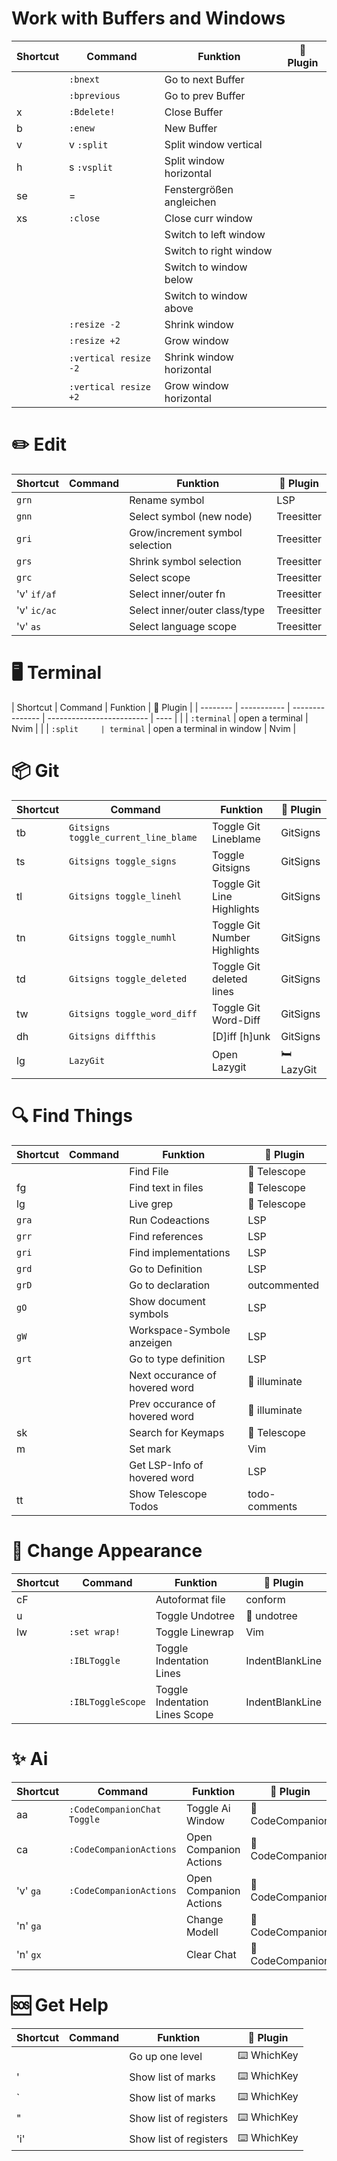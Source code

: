 # Work with Buffers and Windows

| Shortcut   | Command               | Funktion                 | 🔌 Plugin |
| ---------- | --------------------- | ------------------------ | --------- |
| <Tab>      | `:bnext`              | Go to next Buffer        |           |
| <S-Tab>    | `:bprevious`          | Go to prev Buffer        |           |
| <leader>x  | `:Bdelete!`           | Close Buffer             |           |
| <leader>b  | `:enew`               | New Buffer               |           |
| <leader>v  | <C-w>v `:split`       | Split window vertical    |           |
| <leader>h  | <C-w>s `:vsplit`      | Split window horizontal  |           |
| <leader>se | <C-w>=                | Fenstergrößen angleichen |           |
| <leader>xs | `:close`              | Close curr window        |           |
| <C-h>      | <C-w><C-h>            | Switch to left window    |           |
| <C-l>      | <C-w><C-l>            | Switch to right window   |           |
| <C-j>      | <C-w><C-j>            | Switch to window below   |           |
| <C-k>      | <C-w><C-k>            | Switch to window above   |           |
| <Up>       | `:resize -2`          | Shrink window            |           |
| <Down>     | `:resize +2`          | Grow window              |           |
| <Left>     | `:vertical resize -2` | Shrink window horizontal |           |
| <Right>    | `:vertical resize +2` | Grow window horizontal   |           |

# ✏️ Edit

| Shortcut    | Command | Funktion                        | 🔌 Plugin  |
| ----------- | ------- | ------------------------------- | ---------- |
| `grn`       |         | Rename symbol                   | LSP        |
| `gnn`       |         | Select symbol (new node)        | Treesitter |
| `gri`       |         | Grow/increment symbol selection | Treesitter |
| `grs`       |         | Shrink symbol selection         | Treesitter |
| `grc`       |         | Select scope                    | Treesitter |
| 'v' `if/af` |         | Select inner/outer fn           | Treesitter |
| 'v' `ic/ac` |         | Select inner/outer class/type   | Treesitter |
| 'v' `as`    |         | Select language scope           | Treesitter |

# 🖥️ Terminal

| Shortcut | Command     | Funktion        | 🔌 Plugin                 |
| -------- | ----------- | --------------- | ------------------------- | ---- |
|          | `:terminal` | open a terminal | Nvim                      |
|          | `:split     | terminal`       | open a terminal in window | Nvim |

# 📦 Git

| Shortcut   | Command                              | Funktion                     | 🔌 Plugin  |
| ---------- | ------------------------------------ | ---------------------------- | ---------- |
| <leader>tb | `Gitsigns toggle_current_line_blame` | Toggle Git Lineblame         | GitSigns   |
| <leader>ts | `Gitsigns toggle_signs`              | Toggle Gitsigns              | GitSigns   |
| <leader>tl | `Gitsigns toggle_linehl`             | Toggle Git Line Highlights   | GitSigns   |
| <leader>tn | `Gitsigns toggle_numhl`              | Toggle Git Number Highlights | GitSigns   |
| <leader>td | `Gitsigns toggle_deleted`            | Toggle Git deleted lines     | GitSigns   |
| <leader>tw | `Gitsigns toggle_word_diff`          | Toggle Git Word-Diff         | GitSigns   |
| <leader>dh | `Gitsigns diffthis`                  | [D]iff [h]unk                | GitSigns   |
| <leader>lg | `LazyGit`                            | Open Lazygit                 | 🛏️ LazyGit |

# 🔍 Find Things

| Shortcut   | Command | Funktion                       | 🔌 Plugin     |
| ---------- | ------- | ------------------------------ | ------------- |
| <C-p>      |         | Find File                      | 🔭 Telescope  |
| <leader>fg |         | Find text in files             | 🔭 Telescope  |
| <leader>lg |         | Live grep                      | 🔭 Telescope  |
| `gra`      |         | Run Codeactions                | LSP           |
| `grr`      |         | Find references                | LSP           |
| `gri`      |         | Find implementations           | LSP           |
| `grd`      |         | Go to Definition               | LSP           |
| `grD`      |         | Go to declaration              | outcommented  |
| `gO`       |         | Show document symbols          | LSP           |
| `gW`       |         | Workspace-Symbole anzeigen     | LSP           |
| `grt`      |         | Go to type definition          | LSP           |
| <a-n>      |         | Next occurance of hovered word | 🔦 illuminate |
| <a-p>      |         | Prev occurance of hovered word | 🔦 illuminate |
| <leader>sk |         | Search for Keymaps             | 🔭 Telescope  |
| m<sign>    |         | Set mark <sign>                | Vim           |
| <S-k>      |         | Get LSP-Info of hovered word   | LSP           |
| <leader>tt |         | Show Telescope Todos           | todo-comments |

# 💄 Change Appearance

| Shortcut   | Command           | Funktion                       | 🔌 Plugin       |
| ---------- | ----------------- | ------------------------------ | --------------- |
| <leader>cF |                   | Autoformat file                | conform         |
| <leader>u  |                   | Toggle Undotree                | 🌴 undotree     |
| <leader>lw | `:set wrap!`      | Toggle Linewrap                | Vim             |
|            | `:IBLToggle`      | Toggle Indentation Lines       | IndentBlankLine |
|            | `:IBLToggleScope` | Toggle Indentation Lines Scope | IndentBlankLine |

# ✨ Ai

| Shortcut   | Command                     | Funktion               | 🔌 Plugin        |
| ---------- | --------------------------- | ---------------------- | ---------------- |
| <leader>aa | `:CodeCompanionChat Toggle` | Toggle Ai Window       | 👫 CodeCompanion |
| <leader>ca | `:CodeCompanionActions `    | Open Companion Actions | 👫 CodeCompanion |
| 'v' `ga`   | `:CodeCompanionActions`     | Open Companion Actions | 👫 CodeCompanion |
| 'n' `ga`   |                             | Change Modell          | 👫 CodeCompanion |
| 'n' `gx`   |                             | Clear Chat             | 👫 CodeCompanion |

# 🆘 Get Help

| Shortcut  | Command | Funktion               | 🔌 Plugin   |
| --------- | ------- | ---------------------- | ----------- |
| <bs>      |         | Go up one level        | ⌨️ WhichKey |
| '         |         | Show list of marks     | ⌨️ WhichKey |
| `         |         | Show list of marks     | ⌨️ WhichKey |
| "         |         | Show list of registers | ⌨️ WhichKey |
| 'i' <C-r> |         | Show list of registers | ⌨️ WhichKey |
